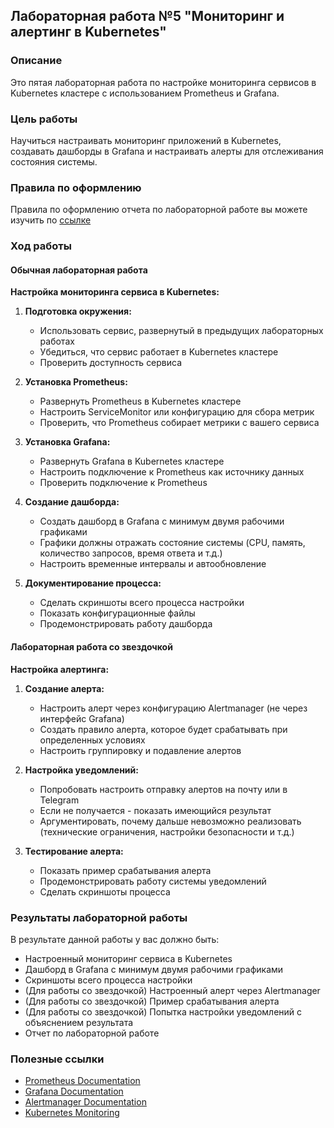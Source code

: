## Лабораторная работа №5 "Мониторинг и алертинг в Kubernetes"
### Описание
Это пятая лабораторная работа по настройке мониторинга сервисов в Kubernetes кластере с использованием Prometheus и Grafana.

### Цель работы
Научиться настраивать мониторинг приложений в Kubernetes, создавать дашборды в Grafana и настраивать алерты для отслеживания состояния системы.

### Правила по оформлению

Правила по оформлению отчета по лабораторной работе вы можете изучить по [ссылке](../reportdesign.md)

### Ход работы

#### Обычная лабораторная работа

**Настройка мониторинга сервиса в Kubernetes:**

1. **Подготовка окружения:**
   - Использовать сервис, развернутый в предыдущих лабораторных работах
   - Убедиться, что сервис работает в Kubernetes кластере
   - Проверить доступность сервиса

2. **Установка Prometheus:**
   - Развернуть Prometheus в Kubernetes кластере
   - Настроить ServiceMonitor или конфигурацию для сбора метрик
   - Проверить, что Prometheus собирает метрики с вашего сервиса

3. **Установка Grafana:**
   - Развернуть Grafana в Kubernetes кластере
   - Настроить подключение к Prometheus как источнику данных
   - Проверить подключение к Prometheus

4. **Создание дашборда:**
   - Создать дашборд в Grafana с минимум двумя рабочими графиками
   - Графики должны отражать состояние системы (CPU, память, количество запросов, время ответа и т.д.)
   - Настроить временные интервалы и автообновление

5. **Документирование процесса:**
   - Сделать скриншоты всего процесса настройки
   - Показать конфигурационные файлы
   - Продемонстрировать работу дашборда

#### Лабораторная работа со звездочкой

**Настройка алертинга:**

1. **Создание алерта:**
   - Настроить алерт через конфигурацию Alertmanager (не через интерфейс Grafana)
   - Создать правило алерта, которое будет срабатывать при определенных условиях
   - Настроить группировку и подавление алертов

2. **Настройка уведомлений:**
   - Попробовать настроить отправку алертов на почту или в Telegram
   - Если не получается - показать имеющийся результат
   - Аргументировать, почему дальше невозможно реализовать (технические ограничения, настройки безопасности и т.д.)

3. **Тестирование алерта:**
   - Показать пример срабатывания алерта
   - Продемонстрировать работу системы уведомлений
   - Сделать скриншоты процесса

### Результаты лабораторной работы
В результате данной работы у вас должно быть:

- Настроенный мониторинг сервиса в Kubernetes
- Дашборд в Grafana с минимум двумя рабочими графиками
- Скриншоты всего процесса настройки
- (Для работы со звездочкой) Настроенный алерт через Alertmanager
- (Для работы со звездочкой) Пример срабатывания алерта
- (Для работы со звездочкой) Попытка настройки уведомлений с объяснением результата
- Отчет по лабораторной работе

### Полезные ссылки

- [Prometheus Documentation](https://prometheus.io/docs/)
- [Grafana Documentation](https://grafana.com/docs/)
- [Alertmanager Documentation](https://prometheus.io/docs/alerting/latest/alertmanager/)
- [Kubernetes Monitoring](https://kubernetes.io/docs/tasks/debug-application-cluster/resource-usage-monitoring/)
